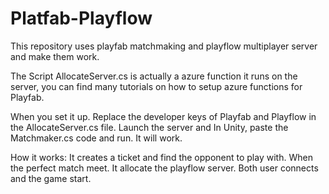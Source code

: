 # Platfab-Playflow
This repository uses playfab matchmaking and playflow multiplayer server and make them work.

The Script AllocateServer.cs is actually a azure function it runs on the server, you can find many tutorials on how to setup azure functions for Playfab.

When you set it up. Replace the developer keys of Playfab and Playflow in the AllocateServer.cs file. Launch the server and In Unity, paste the Matchmaker.cs code and run. It will work.

How it works:
It creates a ticket and find the opponent to play with. When the perfect match meet. It allocate the playflow server. Both user connects and the game start.
